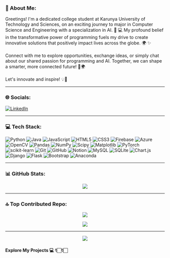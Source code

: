 ### 💫 About Me:
Greetings! I'm a dedicated college student at Karunya University of Technology and Sciences, on an exciting journey to major in Computer Science and Engineering with a specialization in AI. 🤖 💻 My profound belief in the transformative power of programming fuels my drive to create innovative solutions that positively impact lives across the globe. 🌍 ✨ 
<br><br>Connect with me to explore opportunities, exchange ideas, or simply chat about our shared passion for programming and AI. Together, we can shape a smarter, more connected future! 🚀🌍  <br><br>Let's innovate and inspire! 💡💪 <br>

--------------------------------------------------------------------------------------------------------

### 🌐 Socials:
[![LinkedIn](https://img.shields.io/badge/LinkedIn-Connect-blue?style=flat&logo=linkedin)](https://www.linkedin.com/in/samu-idhayan/)

--------------------------------------------------------------------------------------------------------

### 💻 Tech Stack:
![Python](https://img.shields.io/badge/python-3670A0?style=for-the-badge&logo=python&logoColor=ffdd54) ![Java](https://img.shields.io/badge/java-%23ED8B00.svg?style=for-the-badge&logo=openjdk&logoColor=white) ![JavaScript](https://img.shields.io/badge/javascript-%23323330.svg?style=for-the-badge&logo=javascript&logoColor=%23F7DF1E) ![HTML5](https://img.shields.io/badge/html5-%23E34F26.svg?style=for-the-badge&logo=html5&logoColor=white) ![CSS3](https://img.shields.io/badge/css3-%231572B6.svg?style=for-the-badge&logo=css3&logoColor=white) ![Firebase](https://img.shields.io/badge/firebase-%23039BE5.svg?style=for-the-badge&logo=firebase) ![Azure](https://img.shields.io/badge/azure-%230072C6.svg?style=for-the-badge&logo=microsoftazure&logoColor=white) ![OpenCV](https://img.shields.io/badge/opencv-%23white.svg?style=for-the-badge&logo=opencv&logoColor=white) ![Pandas](https://img.shields.io/badge/pandas-%23150458.svg?style=for-the-badge&logo=pandas&logoColor=white) ![NumPy](https://img.shields.io/badge/numpy-%23013243.svg?style=for-the-badge&logo=numpy&logoColor=white) ![Scipy](https://img.shields.io/badge/SciPy-%230C55A5.svg?style=for-the-badge&logo=scipy&logoColor=%white) ![Matplotlib](https://img.shields.io/badge/Matplotlib-%23ffffff.svg?style=for-the-badge&logo=Matplotlib&logoColor=black) ![PyTorch](https://img.shields.io/badge/PyTorch-%23EE4C2C.svg?style=for-the-badge&logo=PyTorch&logoColor=white) ![scikit-learn](https://img.shields.io/badge/scikit--learn-%23F7931E.svg?style=for-the-badge&logo=scikit-learn&logoColor=white) ![Git](https://img.shields.io/badge/git-%23F05033.svg?style=for-the-badge&logo=git&logoColor=white) ![GitHub](https://img.shields.io/badge/github-%23121011.svg?style=for-the-badge&logo=github&logoColor=white) ![Notion](https://img.shields.io/badge/Notion-%23000000.svg?style=for-the-badge&logo=notion&logoColor=white) ![MySQL](https://img.shields.io/badge/mysql-4479A1.svg?style=for-the-badge&logo=mysql&logoColor=white) ![SQLite](https://img.shields.io/badge/sqlite-%2307405e.svg?style=for-the-badge&logo=sqlite&logoColor=white) ![Chart.js](https://img.shields.io/badge/chart.js-F5788D.svg?style=for-the-badge&logo=chart.js&logoColor=white) ![Django](https://img.shields.io/badge/django-%23092E20.svg?style=for-the-badge&logo=django&logoColor=white) ![Flask](https://img.shields.io/badge/flask-%23000.svg?style=for-the-badge&logo=flask&logoColor=white) ![Bootstrap](https://img.shields.io/badge/bootstrap-%238511FA.svg?style=for-the-badge&logo=bootstrap&logoColor=white) ![Anaconda](https://img.shields.io/badge/Anaconda-%2344A833.svg?style=for-the-badge&logo=anaconda&logoColor=white)

--------------------------------------------------------------------------------------------------------

### 📊 GitHub Stats:
<div align="center">

  ![](https://github-readme-stats.vercel.app/api/top-langs/?username=SamuIdhayanI&theme=blue-green&hide_border=false&include_all_commits=true&count_private=true&layout=compact)
  
</div>

--------------------------------------------------------------------------------------------------------

### 🔝 Top Contributed Repo:
<div align="center">

  ![](https://github-contributor-stats.vercel.app/api?username=SamuIdhayanI&limit=5&theme=blue-green&combine_all_yearly_contributions=true)

</div>

<div align="center">

  ![](https://quotes-github-readme.vercel.app/api?type=vetical&theme=dark)
  
</div>

--------------------------------------------------------------------------------------------------------

<div align="center">

  [![](https://visitcount.itsvg.in/api?id=SamuIdhayanI&icon=4&color=3)](https://visitcount.itsvg.in)

</div>



#### Explore My Projects 💻 👇🏻👇🏻
